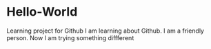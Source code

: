 # Hello-World
Learning project for Github
I am learning about Github.  I am a friendly person.
Now I am trying something diffferent
